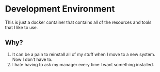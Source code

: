 # Development Environment
This is just a docker container that contains all of the resources and tools that I like to use.

## Why?
1. It can be a pain to reinstall all of my stuff when I move to a new system. Now I don't have to.
2. I hate having to ask my manager every time I want something installed.
